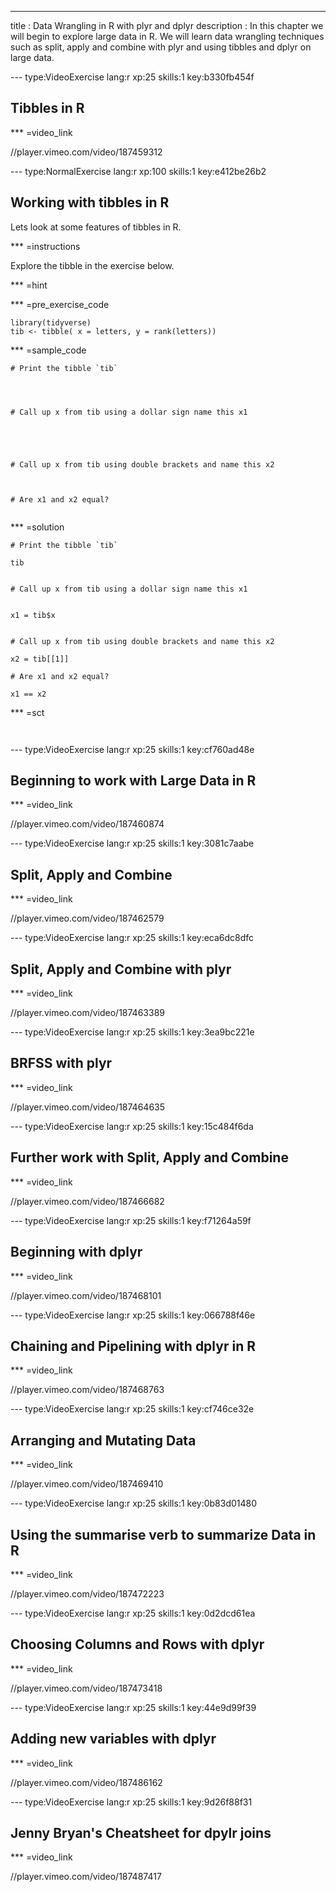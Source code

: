 ---
title       : Data Wrangling in R with plyr and dplyr
description : In this chapter we will begin to explore large data in R. We will learn data wrangling techniques such as split, apply and combine with plyr and using tibbles and dplyr on large data. 


--- type:VideoExercise lang:r xp:25 skills:1 key:b330fb454f
## Tibbles in R

*** =video_link

//player.vimeo.com/video/187459312


--- type:NormalExercise lang:r xp:100 skills:1 key:e412be26b2
## Working with tibbles in R


Lets look at some features of tibbles in R. 

*** =instructions


Explore the tibble in the exercise below. 

*** =hint




*** =pre_exercise_code
```{r}
library(tidyverse)
tib <- tibble( x = letters, y = rank(letters))

```


*** =sample_code

```{r}
# Print the tibble `tib`




# Call up x from tib using a dollar sign name this x1





# Call up x from tib using double brackets and name this x2



# Are x1 and x2 equal?


```

*** =solution

```{r}
# Print the tibble `tib`

tib


# Call up x from tib using a dollar sign name this x1


x1 = tib$x


# Call up x from tib using double brackets and name this x2

x2 = tib[[1]]

# Are x1 and x2 equal?

x1 == x2
```

*** =sct
```{r}


```



--- type:VideoExercise lang:r xp:25 skills:1 key:cf760ad48e
## Beginning to work with Large Data in R

*** =video_link

//player.vimeo.com/video/187460874






--- type:VideoExercise lang:r xp:25 skills:1 key:3081c7aabe
## Split, Apply and Combine

*** =video_link

//player.vimeo.com/video/187462579







--- type:VideoExercise lang:r xp:25 skills:1 key:eca6dc8dfc
## Split, Apply and Combine with plyr

*** =video_link

//player.vimeo.com/video/187463389






--- type:VideoExercise lang:r xp:25 skills:1 key:3ea9bc221e
## BRFSS with plyr

*** =video_link

//player.vimeo.com/video/187464635





--- type:VideoExercise lang:r xp:25 skills:1 key:15c484f6da
## Further work with Split, Apply and Combine

*** =video_link

//player.vimeo.com/video/187466682





--- type:VideoExercise lang:r xp:25 skills:1 key:f71264a59f
## Beginning with dplyr

*** =video_link

//player.vimeo.com/video/187468101




--- type:VideoExercise lang:r xp:25 skills:1 key:066788f46e
## Chaining and Pipelining with dplyr in R

*** =video_link

//player.vimeo.com/video/187468763




--- type:VideoExercise lang:r xp:25 skills:1 key:cf746ce32e
## Arranging and Mutating Data

*** =video_link

//player.vimeo.com/video/187469410




--- type:VideoExercise lang:r xp:25 skills:1 key:0b83d01480
## Using the summarise verb to summarize Data in R

*** =video_link

//player.vimeo.com/video/187472223




--- type:VideoExercise lang:r xp:25 skills:1 key:0d2dcd61ea
## Choosing Columns and Rows with dplyr

*** =video_link

//player.vimeo.com/video/187473418




--- type:VideoExercise lang:r xp:25 skills:1 key:44e9d99f39
## Adding new variables with dplyr

*** =video_link

//player.vimeo.com/video/187486162




--- type:VideoExercise lang:r xp:25 skills:1 key:9d26f88f31
## Jenny Bryan's Cheatsheet for dpylr joins

*** =video_link

//player.vimeo.com/video/187487417






